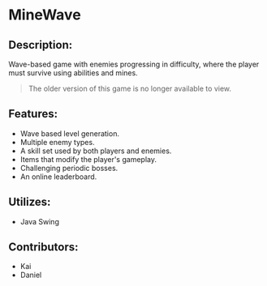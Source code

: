 # MineWave


## Description:

Wave-based game with enemies progressing in difficulty, where the player must survive using abilities and mines.

>The older version of this game is no longer available to view.

## Features:

  - Wave based level generation.
  - Multiple enemy types.
  - A skill set used by both players and enemies.
  - Items that modify the player's gameplay.
  - Challenging periodic bosses.
  - An online leaderboard.

## Utilizes:

  - Java Swing

## Contributors:

  - Kai
  - Daniel



